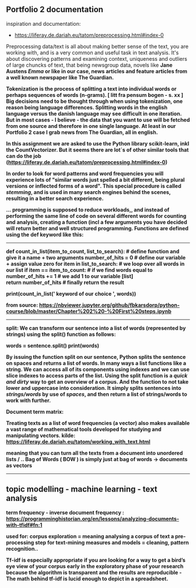 ## Portfolio 2 documentation

inspiration and documentation:
* https://liferay.de.dariah.eu/tatom/preprocessing.html#index-0


Preprocessing data/text is all about making better sense of the text, you are working with, and is a very common and useful task in text analysis.
It's about discovering patterns and examining context, uniqueness and outliers of large chuncks of text, that being newsgroup data, novels like <b>Jane Austens<b/> *Emma* or like in our case, news articles and feature articles from a well known newspaper like The Guardian.

Tokenization is the process of splitting a text into individual words or perhaps sequences of words (n-grams). [ litt fra pensum bogen - s. xx ]
Big decisions need to be thought through when using tokenization, one reason being  language differences. Splitting words in the english language versus the danish language may see difficult in one iteration. But in most cases - I believe - the data that you want to use will be fetched from one source and therefore in one single language. At least in our Portfolio 2 case I grab news from The Guardian, all in english.

In this assignment we are asked to use the Python library scikit-learn, inkl the CountVectorizer. But it seems there are lot´s of other similar tools that can do the job
(https://liferay.de.dariah.eu/tatom/preprocessing.html#index-0)

In order to look for word patterns and word frequencies you will experience lots of "similar words just spelled a bit different, being plural versions or inflected forms of a word". This special procedure is called *stemming*, and is used in many search engines behind the scenes, resulting in a better search experience. 

... programming is supposed to reduce workloads,, and instead of performing the same line of code on several different words for counting and analysis, creating a function (incl a few arguments you have decided will return better and well structured programming. Functions are defined using the def keyword like this:

___________

def count_in_list(item_to_count, list_to_search): # define function and give it a name +                                                        two arguments
    number_of_hits = 0                            # define our variable + assign value zero
    for item in list_to_search:                   # we loop over all words in our list
        if item == item_to_count:                 # if we find words equal to 
            number_of_hits += 1                   # we add 1 to our variable [list]              
    return number_of_hits                         # finally return the result 

print(count_in_list(' keyword of our choice ', words))

from source: https://nbviewer.jupyter.org/github/fbkarsdorp/python-course/blob/master/Chapter%202%20-%20First%20steps.ipynb

________________

split: 
We can transform our sentence into a list of words (represented by strings) using the split() function as follows:

words = sentence.split()
print(words)

By issuing the function split on our sentence, Python splits the sentence on spaces and returns a list of words. In many ways a list functions like a string. We can access all of its components using indexes and we can use slice indexes to access parts of the list.
Using the split function is a *quick and dirty* way to get an overview of a corpus. And the function to not take lower and uppercase into consideration. It simply splits sentences into *strings/words* by use of *spaces*, and then return a list of strings/words to work with further.

Document term matrix:

Treating texts as a list of word frequencies (a vector) also makes available a vast range of mathematical tools developed for studying and manipulating vectors. 
kilde: https://liferay.de.dariah.eu/tatom/working_with_text.html 

meaning that you can turn all the texts from a document into unordered lists / .. Bag of Words ( BOW ) is simply just at bag of words -> documents as vectors

______

## topic modelling - machine learning - text analysis 

term frequency - inverse document frequency :
https://programminghistorian.org/en/lessons/analyzing-documents-with-tfidf#fn:1

used for: 
corpus exploration = meaning analysing a corpus of text 
a pre-processing step for text-mining measures and models = cleaning, pattern recognition..

Tf-idf is especially appropriate if you are looking for a way to get a bird’s eye view of your corpus early in the exploratory phase of your research because the algorithm is transparent and the results are reproducible - The math behind tf-idf is lucid enough to depict in a spreadsheet.

